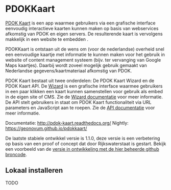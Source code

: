 # PDOKKaart

[PDOK Kaart](http://kaart.pdok.nl/) is een app waarmee gebruikers via een grafische interface eenvoudig interactieve kaarten kunnen maken op basis van webservices afkomstig van PDOK en eigen servers. De resulterende kaart is vervolgens makkelijk in een website te embedden
.

PDOKKaart is ontstaan uit de wens om (voor de nederlandse) overheid snel een eenvoudige kaartje met informatie te kunnen maken voor het gebruik in website of content management systeem (bijv. ter vervanging van Google Maps kaartjes). 
Daarbij wordt zoveel mogelijk gebruik gemaakt van Nederlandse gegevens/kaartmateriaal afkomstig van PDOK.

PDOK Kaart bestaat uit twee onderdelen: De PDOK Kaart Wizard en de PDOK Kaart API. De [Wizard](http://kaart.pdok.nl>) is een grafische interface waarmee gebruikers in een paar klikken een kaart kunnen samenstellen voor gebruik als embed in de eigen site of CMS. Zie de [Wizard documentatie](http://pdokkaart.readthedocs.org/nl/latest/wizard.html) voor meer informatie. De API stelt gebruikers in staat om PDOK Kaart functionaliteit via URL parameters en JavaScript aan te roepen. Zie de [API documentatie](http://pdokkaart.readthedocs.org/nl/latest/api.html) voor meer informatie.

Documentatie: http://pdok-kaart.readthedocs.org/
Nightly: https://geonovum.github.io/pdokkaart/

De laatste stabiele ontwikkel versie is 1.1.0, deze versie is een verbetering op basis van een proof of concept dat door Rijkswaterstaat is gestart. Bekijk een voorbeeld van de <a href="http://demo-geoservices.rijkswaterstaat.nl/pdokkaart/" target="_blank">versie in ontwikkeling met de hier beheerde github broncode</a>.


## Lokaal installeren

TODO
